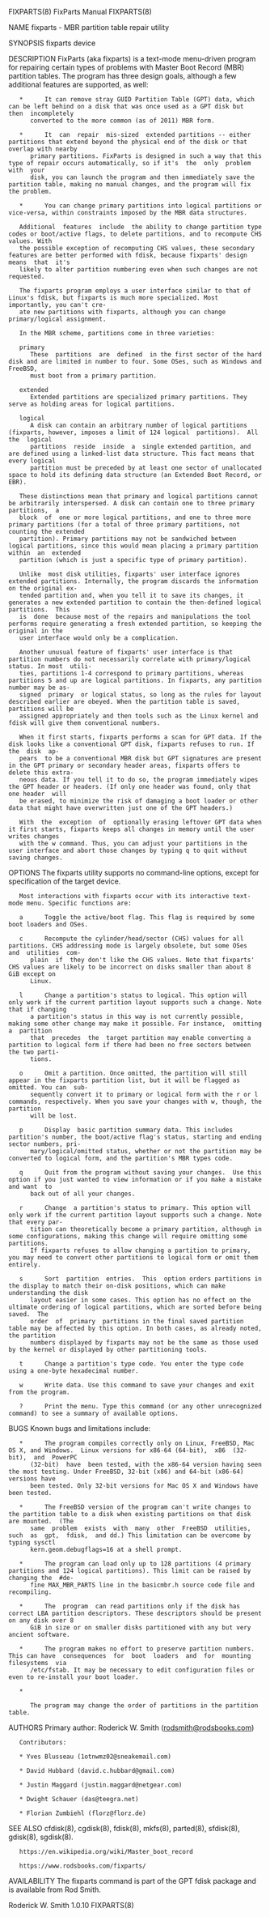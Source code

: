 FIXPARTS(8)								FixParts Manual								   FIXPARTS(8)

NAME
       fixparts - MBR partition table repair utility

SYNOPSIS
       fixparts device

DESCRIPTION
       FixParts	 (aka fixparts) is a text-mode menu-driven program for repairing certain types of problems with Master Boot Record (MBR) partition tables. The
       program has three design goals, although a few additional features are supported, as well:

       *      It can remove stray GUID Partition Table (GPT) data, which can be left behind on a disk that was once used as a GPT disk but  then  incompletely
	      converted to the more common (as of 2011) MBR form.

       *      It  can  repair  mis-sized  extended partitions -- either partitions that extend beyond the physical end of the disk or that overlap with nearby
	      primary partitions. FixParts is designed in such a way that this type of repair occurs automatically, so if it's	the  only  problem  with  your
	      disk, you can launch the program and then immediately save the partition table, making no manual changes, and the program will fix the problem.

       *      You can change primary partitions into logical partitions or vice-versa, within constraints imposed by the MBR data structures.

       Additional  features  include  the ability to change partition type codes or boot/active flags, to delete partitions, and to recompute CHS values. With
       the possible exception of recomputing CHS values, these secondary features are better performed with fdisk, because fixparts' design  means  that  it's
       likely to alter partition numbering even when such changes are not requested.

       The fixparts program employs a user interface similar to that of Linux's fdisk, but fixparts is much more specialized. Most importantly, you can't cre‐
       ate new partitions with fixparts, although you can change primary/logical assignment.

       In the MBR scheme, partitions come in three varieties:

       primary
	      These  partitions	 are  defined  in the first sector of the hard disk and are limited in number to four. Some OSes, such as Windows and FreeBSD,
	      must boot from a primary partition.

       extended
	      Extended partitions are specialized primary partitions. They serve as holding areas for logical partitions.

       logical
	      A disk can contain an arbitrary number of logical partitions (fixparts, however, imposes a limit of 124 logical  partitions).  All  the  logical
	      partitions  reside  inside  a  single extended partition, and are defined using a linked-list data structure. This fact means that every logical
	      partition must be preceded by at least one sector of unallocated space to hold its defining data structure (an Extended Boot Record, or EBR).

       These distinctions mean that primary and logical partitions cannot be arbitrarily interspersed. A disk can contain one to three primary	partitions,  a
       block  of  one or more logical partitions, and one to three more primary partitions (for a total of three primary partitions, not counting the extended
       partition). Primary partitions may not be sandwiched between logical partitions, since this would mean placing a primary partition within  an  extended
       partition (which is just a specific type of primary partition).

       Unlike  most disk utilities, fixparts' user interface ignores extended partitions. Internally, the program discards the information on the original ex‐
       tended partition and, when you tell it to save its changes, it generates a new extended partition to contain the then-defined logical partitions.  This
       is  done	 because most of the repairs and manipulations the tool performs require generating a fresh extended partition, so keeping the original in the
       user interface would only be a complication.

       Another unusual feature of fixparts' user interface is that partition numbers do not necessarily correlate with primary/logical status. In most	utili‐
       ties, partitions 1-4 correspond to primary partitions, whereas partitions 5 and up are logical partitions. In fixparts, any partition number may be as‐
       signed  primary	or logical status, so long as the rules for layout described earlier are obeyed. When the partition table is saved, partitions will be
       assigned appropriately and then tools such as the Linux kernel and fdisk will give them conventional numbers.

       When it first starts, fixparts performs a scan for GPT data. If the disk looks like a conventional GPT disk, fixparts refuses to run. If the  disk  ap‐
       pears  to be a conventional MBR disk but GPT signatures are present in the GPT primary or secondary header areas, fixparts offers to delete this extra‐
       neous data. If you tell it to do so, the program immediately wipes the GPT header or headers. (If only one header was found, only that one header  will
       be erased, to minimize the risk of damaging a boot loader or other data that might have overwritten just one of the GPT headers.)

       With  the  exception  of	 optionally erasing leftover GPT data when it first starts, fixparts keeps all changes in memory until the user writes changes
       with the w command. Thus, you can adjust your partitions in the user interface and abort those changes by typing q to quit without saving changes.

OPTIONS
       The fixparts utility supports no command-line options, except for specification of the target device.

       Most interactions with fixparts occur with its interactive text-mode menu. Specific functions are:

       a      Toggle the active/boot flag. This flag is required by some boot loaders and OSes.

       c      Recompute the cylinder/head/sector (CHS) values for all partitions. CHS addressing mode is largely obsolete, but some OSes  and  utilities  com‐
	      plain  if	 they don't like the CHS values. Note that fixparts' CHS values are likely to be incorrect on disks smaller than about 8 GiB except on
	      Linux.

       l      Change a partition's status to logical. This option will only work if the current partition layout supports such a change. Note that if changing
	      a partition's status in this way is not currently possible, making some other change may make it possible. For instance,	omitting  a  partition
	      that  precedes  the  target partition may enable converting a partition to logical form if there had been no free sectors between the two parti‐
	      tions.

       o      Omit a partition. Once omitted, the partition will still appear in the fixparts partition list, but it will be flagged as omitted. You can  sub‐
	      sequently convert it to primary or logical form with the r or l commands, respectively. When you save your changes with w, though, the partition
	      will be lost.

       p      Display  basic partition summary data. This includes partition's number, the boot/active flag's status, starting and ending sector numbers, pri‐
	      mary/logical/omitted status, whether or not the partition may be converted to logical form, and the partition's MBR types code.

       q      Quit from the program without saving your changes.  Use this option if you just wanted to view information or if you make a mistake and want  to
	      back out of all your changes.

       r      Change  a partition's status to primary. This option will only work if the current partition layout supports such a change. Note that every par‐
	      tition can theoretically become a primary partition, although in some configurations, making this change will require omitting some  partitions.
	      If fixparts refuses to allow changing a partition to primary, you may need to convert other partitions to logical form or omit them entirely.

       s      Sort  partition  entries.	 This  option orders partitions in the display to match their on-disk positions, which can make understanding the disk
	      layout easier in some cases. This option has no effect on the ultimate ordering of logical partitions, which are sorted before being saved.  The
	      order  of	 primary  partitions in the final saved partition table may be affected by this option. In both cases, as already noted, the partition
	      numbers displayed by fixparts may not be the same as those used by the kernel or displayed by other partitioning tools.

       t      Change a partition's type code. You enter the type code using a one-byte hexadecimal number.

       w      Write data. Use this command to save your changes and exit from the program.

       ?      Print the menu. Type this command (or any other unrecognized command) to see a summary of available options.

BUGS
       Known bugs and limitations include:

       *      The program compiles correctly only on Linux, FreeBSD, Mac OS X, and Windows.  Linux versions for x86-64 (64-bit),  x86  (32-bit),  and  PowerPC
	      (32-bit)	have  been tested, with the x86-64 version having seen the most testing. Under FreeBSD, 32-bit (x86) and 64-bit (x86-64) versions have
	      been tested. Only 32-bit versions for Mac OS X and Windows have been tested.

       *      The FreeBSD version of the program can't write changes to the partition table to a disk when existing partitions on that disk are mounted.  (The
	      same  problem  exists  with  many	 other	FreeBSD	 utilities,  such  as  gpt,  fdisk,  and dd.) This limitation can be overcome by typing sysctl
	      kern.geom.debugflags=16 at a shell prompt.

       *      The program can load only up to 128 partitions (4 primary partitions and 124 logical partitions). This limit can be raised by changing the  #de‐
	      fine MAX_MBR_PARTS line in the basicmbr.h source code file and recompiling.

       *      The  program  can read partitions only if the disk has correct LBA partition descriptors. These descriptors should be present on any disk over 8
	      GiB in size or on smaller disks partitioned with any but very ancient software.

       *      The program makes no effort to preserve partition numbers. This can have	consequences  for  boot	 loaders  and  for  mounting  filesystems  via
	      /etc/fstab. It may be necessary to edit configuration files or even to re-install your boot loader.

       *

	      The program may change the order of partitions in the partition table.

AUTHORS
       Primary author: Roderick W. Smith (rodsmith@rodsbooks.com)

       Contributors:

       * Yves Blusseau (1otnwmz02@sneakemail.com)

       * David Hubbard (david.c.hubbard@gmail.com)

       * Justin Maggard (justin.maggard@netgear.com)

       * Dwight Schauer (das@teegra.net)

       * Florian Zumbiehl (florz@florz.de)

SEE ALSO
       cfdisk(8), cgdisk(8), fdisk(8), mkfs(8), parted(8), sfdisk(8), gdisk(8), sgdisk(8).

       https://en.wikipedia.org/wiki/Master_boot_record

       https://www.rodsbooks.com/fixparts/

AVAILABILITY
       The fixparts command is part of the GPT fdisk package and is available from Rod Smith.

Roderick W. Smith							    1.0.10								   FIXPARTS(8)
